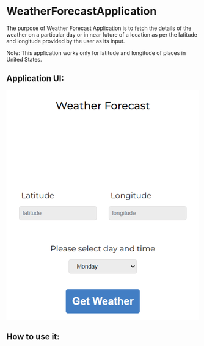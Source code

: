 # WeatherForecastApplication

The purpose of Weather Forecast Application is to fetch the details of the weather on a particular day or in near future of a location as per the latitude and longitude provided by the user as its input.

Note: This application works only for latitude and longitude of places in United States.

## Application UI:

![](./images/WeatherForecastApp.png)

## How to use it:
